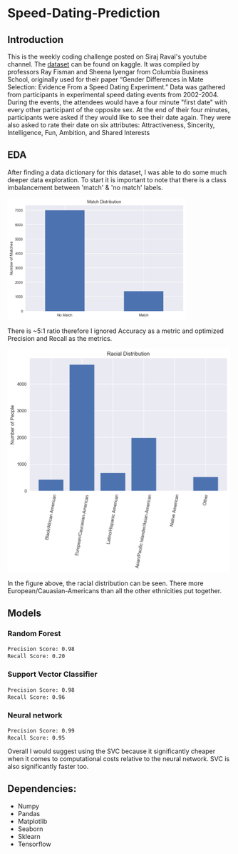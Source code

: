# Speed-Dating-Prediction

## Introduction

This is the weekly coding challenge posted on Siraj Raval's youtube channel. The [dataset](https://www.kaggle.com/annavictoria/speed-dating-experiment) can be found on kaggle. It was compiled by professors Ray Fisman and Sheena Iyengar from Columbia Business School, originally used for their paper “Gender Differences in Mate Selection: Evidence From a Speed Dating Experiment.” Data was gathered from participants in experimental speed dating events from 2002-2004. During the events, the attendees would have a four minute "first date" with every other participant of the opposite sex. At the end of their four minutes, participants were asked if they would like to see their date again. They were also asked to rate their date on six attributes: Attractiveness, Sincerity, Intelligence, Fun, Ambition, and Shared Interests



## EDA 

After finding a data dictionary for this dataset, I was able to do some much deeper data exploration. To start it is important to note that there is a class imbalancement between 'match' & 'no match' labels. 

<img src="https://raw.githubusercontent.com/VinceKumar/Speed-Dating-Prediction/master/img/Match%20Distribution.png" width="400"> 

There is ~5:1 ratio therefore I ignored Accuracy as a metric and optimized Precision and Recall as the metrics.

<img src="https://raw.githubusercontent.com/VinceKumar/Speed-Dating-Prediction/master/img/Racial%20Distribution.png" width="500">

In the figure above, the racial distribution can be seen. There more European/Cauasian-Americans than all the other ethnicities put together. 
 


## Models

### Random Forest
   ```
   Precision Score: 0.98
   Recall Score: 0.20
   ```
### Support Vector Classifier 
   ```
   Precision Score: 0.98
   Recall Score: 0.96
   
   ```
### Neural network
   ```
   Precision Score: 0.99
   Recall Score: 0.95
   ```
 
Overall I would suggest using the SVC because it significantly cheaper when it comes to computational costs relative to the neural network. SVC is also significantly faster too. 
 
## Dependencies:
 - Numpy
 - Pandas
 - Matplotlib
 - Seaborn
 - Sklearn
 - Tensorflow 
 



